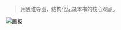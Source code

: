 

> 用思维导图，结构化记录本书的核心观点。
>

![画板](https://cdn.nlark.com/yuque/0/2023/jpeg/32795398/1697976887307-25097ec0-18fd-4958-bc51-4a50b8e5304f.jpeg)

## 
